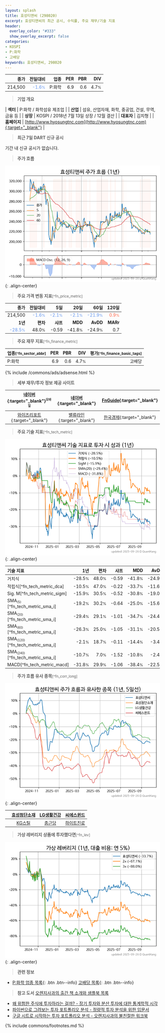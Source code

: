 ```yaml
---
layout: splash
title: 효성티앤씨 (298020)
excerpt: 효성티앤씨의 최근 공시, 수익률, 주요 재무/기술 지표
header:
  overlay_color: "#333"
  show_overlay_excerpt: false
categories:
- KOSPI
- P:화학
- 고배당
keywords: 효성티앤씨, 298020
---
```


| **종가** | **전일대비** | **업종** | **PER** | **PBR** | **DIV** |
| -------: | -----------: | -------: | ------: | ------: | ------: |
| 214,500 | <span style="color: cornflowerblue">-1.6<small>%</small></span> | P:화학 | 6.9 | 0.6 | 4.7<small>%</small> |

<!-- more -->


> **기업 개요**<a id="company"></a>

| <span style="white-space:nowrap;">**섹터**</span> | P:화학 / 화학섬유 제조업 |
| <span style="white-space:nowrap;">**산업**</span> | 섬유, 산업자재, 화학, 중공업, 건설, 무역, 금융 등 |
| <span style="white-space:nowrap;">**상장**</span> | KOSPI / 2018년 7월 13일 상장 / 12월 결산 |
| <span style="white-space:nowrap;">**대표자**</span> | 김치형 |
| <span style="white-space:nowrap;">**홈페이지**</span> | [http://www.hyosungtnc.com](http://www.hyosungtnc.com){:target="_blank"} |


> **최근 7일 DART 신규 공시**<a id="dart"></a>

기간 내 신규 공시가 없습니다.


> **주가 흐름**<a id="price"></a>

![298020](/stock/images/298020.png){: .align-center}


> **주요 가격 변동 지표**<small>[^fn_price_metric]</small>

| **종가** | **전일대비** | **5일** | **20일** | **60일** | **120일** |
| -------: | -----------: | ------: | -------: | -------: | --------: |
| 214,500 | <span style="color: cornflowerblue">-1.6<small>%</small></span> | <span style="color: cornflowerblue">-2.1<small>%</small></span> | <span style="color: cornflowerblue">-2.1<small>%</small></span> | <span style="color: cornflowerblue">-21.9<small>%</small></span> | <span style="color: tomato">0.9<small>%</small></span> |
| **1년** | **편차** | **샤프** | **MDD** | **AvDD** | **MARr** |
| <span style="color: cornflowerblue">-28.5<small>%</small></span> | 48.0<small>%</small> | -0.59 | -41.8<small>%</small> | -24.9<small>%</small> | 0.7 |


> **주요 재무 지표**<small>[^fn_finance_metric]</small>

| **업종**<small>[^fn_sector_abbr]</small> | **PER** | **PBR** | **DIV** | **평가**<small>[^fn_finance_basic_tags]</small> |
| :--------------------------------------- | ------: | ------: | ------: | ----------------------------------------------: |
| P:화학 | 6.9 | 0.6 | 4.7<small>%</small> | 고배당 |



{% include /commons/ads/adsense.html %}

> **세부 재무/투자 정보 제공 사이트**

| [네이버](https://m.stock.naver.com/domestic/stock/298020/finance/summary){:target="_blank"}<sup><small>모바일</small></sup> | [네이버](https://finance.naver.com/item/coinfo.naver?code=298020){:target="_blank"} | [FnGuide](https://comp.fnguide.com/SVO2/ASP/SVD_Invest.asp?gicode=A298020&MenuYn=Y){:target="_blank"} |
| :---: | :---: | :---: |
| [와이즈리포트](https://comp.wisereport.co.kr/company/c1040001.aspx?cmp_cd=298020){:target="_blank"} | [밸류라인](https://www.valueline.co.kr/finance/summary/298020){:target="_blank"} | [한국경제](https://markets.hankyung.com/stock/298020/financial-summary){:target="_blank"} |


> **주요 기술 지표**<small>[^fn_tech_metric]</small>


![298020](/stock/images/298020_tech.png){: .align-center}

| **기술 지표** | **1년** | **편차** | **샤프** | **MDD** | **AvDD** |
| :------------ | ------: | -----------: | -------: | ------: | -------: |
| 거치식 | -28.5<small>%</small> | 48.0<small>%</small> | -0.59 | -41.8<small>%</small> | -24.9<small>%</small> |
| 적립식[^fn_tech_metric_dca] | -10.5<small>%</small> | 47.0<small>%</small> | -0.22 | -33.7<small>%</small> | -11.6<small>%</small> |
| Sig. M[^fn_tech_metric_sigm] | -15.9<small>%</small> | 30.5<small>%</small> | -0.52 | -30.8<small>%</small> | -19.0<small>%</small> |
| SMA<small><sub>(5)</sub></small>[^fn_tech_metric_sma_i] | -19.2<small>%</small> | 30.2<small>%</small> | -0.64 | -25.0<small>%</small> | -15.6<small>%</small> |
| SMA<small><sub>(20)</sub></small>[^fn_tech_metric_sma_i] | -29.4<small>%</small> | 29.1<small>%</small> | -1.01 | -34.7<small>%</small> | -24.4<small>%</small> |
| SMA<small><sub>(60)</sub></small>[^fn_tech_metric_sma_i] | -26.3<small>%</small> | 25.0<small>%</small> | -1.05 | -31.1<small>%</small> | -20.5<small>%</small> |
| SMA<small><sub>(120)</sub></small>[^fn_tech_metric_sma_i] | -2.1<small>%</small> | 18.7<small>%</small> | -0.11 | -14.4<small>%</small> | -3.4<small>%</small> |
| SMA<small><sub>(240)</sub></small>[^fn_tech_metric_sma_i] | -10.7<small>%</small> | 7.0<small>%</small> | -1.52 | -10.8<small>%</small> | -2.4<small>%</small> |
| MACD[^fn_tech_metric_macd] | -31.8<small>%</small> | 29.9<small>%</small> | -1.06 | -38.4<small>%</small> | -22.5<small>%</small> |


> **주가 흐름 유사 종목**<a id="corr"></a><small>[^fn_corr_long]</small>

![298020](/stock/images/298020_corr.png){: .align-center}

|       | [효성첨단소재](/298050/) | [LG생활건강](/051900/) | [씨에스윈드](/112610/) |
| :---: | :------------------------------------: | :------------------------------------: | :------------------------------------: |
|       | [KG스틸](/016380/) | [종근당](/185750/) | [하이트진로](/000080/) |


> **가상 레버리지 상품에 투자했다면**<a id="2x"></a><small>[^fn_lev]</small>

![298020](/stock/images/298020_2x.png){: .align-center}


> **관련 정보**

- [P:화학 업종 목록](/stats/sector/kospi_업종_화학_종목/){: .btn .btn--info} [고배당 목록](/fn/fn_high_div/){: .btn .btn--info}

> **참고 도서** [오렌지사과의 출간 책 소개와 샘플북 목록](https://kongdori.tistory.com/691)

- [왜 위험한 주식에 투자하라는 걸까? - 장기 투자와 분산 투자에 대한 통계학적 시각](https://kongdori.tistory.com/421)
- [파이썬으로 그려보는 투자 포트폴리오 분석  - 정량적 투자 분석을 위한 입문서](https://kongdori.tistory.com/643)
- [구글 시트로 시작하는 투자 포트폴리오 분석 - 오렌지사과의 불친절한 워크북](https://kongdori.tistory.com/449)


{% include commons/footnotes.md %}